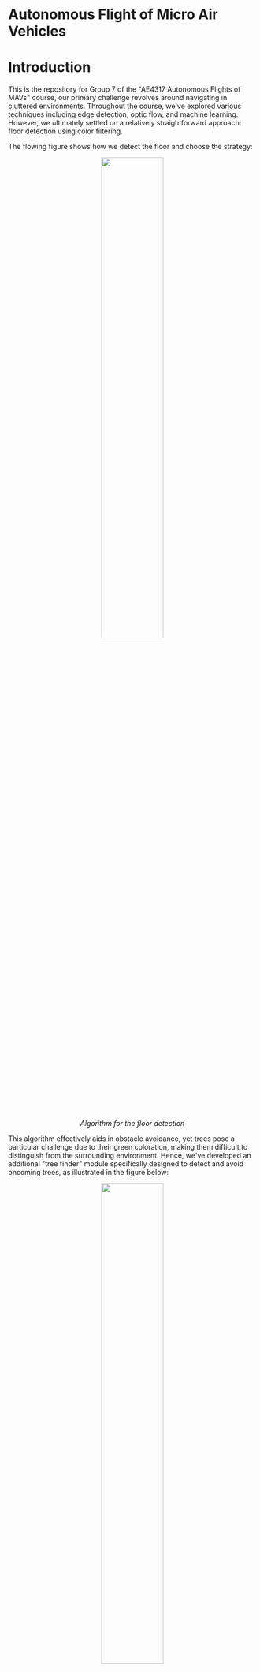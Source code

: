 # Autonomous Flight of Micro Air Vehicles

Introduction
=============
This is the repository for Group 7 of the "AE4317 Autonomous Flights of MAVs" course, our primary challenge revolves around navigating in cluttered environments. Throughout the course, we've explored various techniques including edge detection, optic flow, and machine learning. However, we ultimately settled on a relatively straightforward approach: floor detection using color filtering.

The flowing figure shows how we detect the floor and choose the strategy:

<p align="center">
  <img src="assets/floor_detection.jpg" width="50%" height="50%">
  <br>
  <em>Algorithm for the floor detection</em>
</p>


This algorithm effectively aids in obstacle avoidance, yet trees pose a particular challenge due to their green coloration, making them difficult to distinguish from the surrounding environment. Hence, we've developed an additional "tree finder" module specifically designed to detect and avoid oncoming trees, as illustrated in the figure below:

<p align="center">
  <img src="assets/tree_detection.jpg" width="50%" height="50%">
  <br>
  <em>Algorithm for the tree detection</em>
</p>
Structure of the Repository
-----------------

Below are the files we edited/focused in the directory.

```bash
paparazzi-autonomous
├─conf
│  ├─airframes
│  │  └─tudelft
│  │    └─bebop_course_orangeavoid.xml
│  ├─flight_plans
│  │  └─tudelft
│  │    └─course_orangeavoid_cyberzoo_small.xml
│  ├─modules
│  │  ├─cv_detect_color_object.xml
│  │  └─orange_avoider.xml (name inherited from original file, but content have been changed)
│  └─userconf
│     └─tudelft
│       └─course_conf.xml
└─sw
   └─airborne
      └─modules
         ├─computer_vision
         │  ├─cv_detect_yuv.c
         │  └─cv_detect_yuv.h
         └─orange_avoider
            ├─orange_avoider.c (name inherited from original file, but content have been changed)
            └─orange_avoider.h (name inherited from original file, but content have been changed)
```



Required software
-----------------

Instructions for installation can be found on the wiki (http://wiki.paparazziuav.org/wiki/Installation).

Quick start:

```bash
git clone https://github.com/HsinyuG/paparazzi-autonomous.git
cd ./paparazzi-autonomous
./install.sh
```

For Ubuntu users, required packages are available in the [paparazzi-uav PPA] (https://launchpad.net/~paparazzi-uav/+archive/ppa),
Debian users can use the [OpenSUSE Build Service repository] (http://download.opensuse.org/repositories/home:/flixr:/paparazzi-uav/Debian_7.0/)

Debian/Ubuntu packages:
- **paparazzi-dev** is the meta-package on which the Paparazzi software depends to compile and run the ground segment and simulator.
- **paparazzi-jsbsim** is needed for using JSBSim as flight dynamics model for the simulator.

Recommended cross compiling toolchain: https://launchpad.net/gcc-arm-embedded


Compilation and demo simulation
-------------------------------

1. type "make" in the top directory to compile all the libraries and tools.

2. "./paparazzi" to run the Paparazzi Center

3. Select the "Bixler" aircraft in the upper-left A/C combo box.
    Select "sim" from upper-middle "target" combo box. Click "Build".
    When the compilation is finished, select "Simulation" in Operation tab and click "Start Session".

4. In the GCS, wait about 10s for the aircraft to be in the "Holding point" navigation block.
    Switch to the "Takeoff" block (lower-left blue airway button in the strip).
    Takeoff with the green launch button.

Uploading the embedded software
----------------------------------

1. Power the flight controller board while it is connected to the PC with the USB cable.

2. From the Paparazzi center, select the "ap" target, and click "Upload".

Variables for the Flight
=============

In the Ground Control Station (GCS), certain critical variables can be directly adjusted both during simulation and actual flight. The table below enumerates key variables pivotal to the drone's performance.

| Variable Name | Module | Range | Concept |
|-----|-----|-----|-----|
| middle_th | ColorObjectDetector | 0.00-1.00 | threshold for middle window of floor detection |
| side_th | ColorObjectDetector | 0.00-1.00 | threshold for left and right window of floor detection |
| sm_window | ColorObjectDetector | T/F | whether to activate small window for floor detection |
| y_min1 | ColorObjectDetector | 0-255 | minimum threshold of the y channel of floor detection |
| y_max1 | ColorObjectDetector | 0-255 | maximum threshold of the y channel of floor detection |
| u_min1 | ColorObjectDetector | 0-255 | minimum threshold of the u channel of floor detection |
| u_max1 | ColorObjectDetector | 0-255 | maximum threshold of the u channel of floor detection |
| v_min1 | ColorObjectDetector | 0-255 | minimum threshold of the v channel of floor detection |
| v_max1 | ColorObjectDetector | 0-255 | maximum threshold of the v channel of floor detection |
| forward_vel | OrangeAvoider | 0.0-2.0 | forward velocity for guided mode |
| backward_vel | OrangeAvoider | 0.0-1.0 | backward velocity for guided mode which is used to stop the drone while facing obstacle |
| th_back | OrangeAvoider | 0-10 | number of stopping commands given to the drone when obstacle found |
| enable_bounds | OrangeAvoider | T/F | whether to enable Optitrack to assist the drone in staying within the boundaries of Cyberzoo |
| slight_turn | OrangeAvoider | T/F | whether to activate minor turning to allow the drone to adjust its direction while advancing forward |


Performance
=============

Simulation
-----------------

Below is a video depicting the simulation flight. Similar to real flight conditions, we periodically introduce new obstacles every thirty seconds to enhance the task's difficulty. (Not applicable in GitHub)

<div style="text-align:center;">
  <video width="960" height="560" controls>
    <source src="assets/simulation.mp4" type="video/mp4">
    Your browser does not support the video tag.
  </video>
</div>


Real Environment
-----------------
Below is a video depicting the real flight in Cyberzoo. (Not applicable in GitHub)

<div style="text-align:center;">
  <video width="360" height="640" controls>
    <source src="assets/cyberzoo.mp4" type="video/mp4">
    Your browser does not support the video tag.
  </video>
</div>

